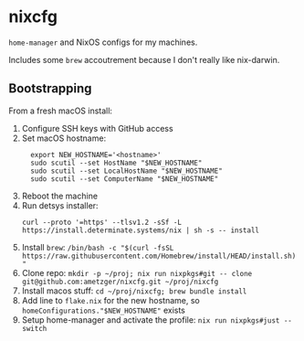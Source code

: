 # nixcfg

`home-manager` and NixOS configs for my machines.

Includes some `brew` accoutrement because I don't really like nix-darwin.

## Bootstrapping
From a fresh macOS install:

1. Configure SSH keys with GitHub access
2. Set macOS hostname:
   ```
     export NEW_HOSTNAME='<hostname>'
     sudo scutil --set HostName "$NEW_HOSTNAME"
     sudo scutil --set LocalHostName "$NEW_HOSTNAME"
     sudo scutil --set ComputerName "$NEW_HOSTNAME"
   ```
3. Reboot the machine
4. Run detsys installer:
   ```
   curl --proto '=https' --tlsv1.2 -sSf -L https://install.determinate.systems/nix | sh -s -- install
   ```
5. Install `brew`: `/bin/bash -c "$(curl -fsSL https://raw.githubusercontent.com/Homebrew/install/HEAD/install.sh)"`
6. Clone repo: `mkdir -p ~/proj; nix run nixpkgs#git -- clone git@github.com:ametzger/nixcfg.git ~/proj/nixcfg`
7. Install macos stuff: `cd ~/proj/nixcfg; brew bundle install`
8. Add line to `flake.nix` for the new hostname, so `homeConfigurations."$NEW_HOSTNAME"` exists
9. Setup home-manager and activate the profile: `nix run nixpkgs#just -- switch`
